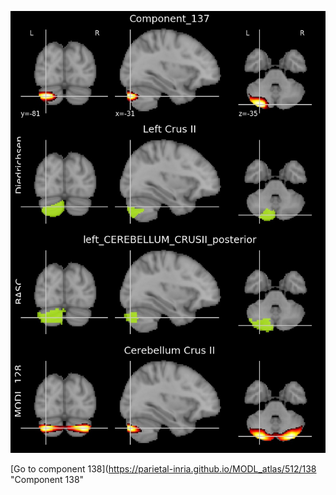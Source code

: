 


![137](preliminary/137.jpg "Component 137")

[Go to component 138](https://parietal-inria.github.io/MODL_atlas/512/138 "Component 138"
